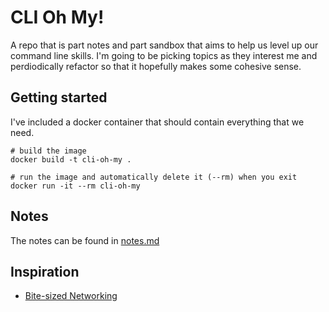 # CLI Oh My!

A repo that is part notes and part sandbox that aims to help us level up our command line skills. I'm going to be picking topics as they interest me and perdiodically refactor so that it hopefully makes some cohesive sense.

## Getting started

I've included a docker container that should contain everything that we need.

```shell
# build the image
docker build -t cli-oh-my .

# run the image and automatically delete it (--rm) when you exit
docker run -it --rm cli-oh-my
```

## Notes

The notes can be found in [notes.md](./notes.md)

## Inspiration

* [Bite-sized Networking](https://wizardzines.com/zines/bite-size-networking/)

